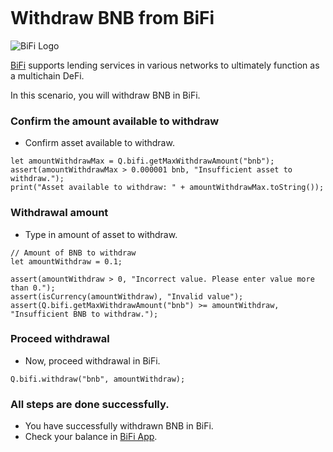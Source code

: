 ```meta-Currency
```

# Withdraw BNB from BiFi

![BiFi Logo](https://s3.ap-northeast-2.amazonaws.com/thebifrost.io/home/bifi/bifi_logo.svg)

[BiFi](https://bifi.finance/) supports lending services in various networks to ultimately function as a multichain DeFi.

In this scenario, you will withdraw BNB in BiFi.

### Confirm the amount available to withdraw

- Confirm asset available to withdraw.

```output-Dynamic
let amountWithdrawMax = Q.bifi.getMaxWithdrawAmount("bnb");
assert(amountWithdrawMax > 0.000001 bnb, "Insufficient asset to withdraw.");
print("Asset available to withdraw: " + amountWithdrawMax.toString());
```

### Withdrawal amount

- Type in amount of asset to withdraw.

```input bnb
// Amount of BNB to withdraw
let amountWithdraw = 0.1;
```

```input-Verify
assert(amountWithdraw > 0, "Incorrect value. Please enter value more than 0.");
assert(isCurrency(amountWithdraw), "Invalid value");
assert(Q.bifi.getMaxWithdrawAmount("bnb") >= amountWithdraw, "Insufficient BNB to withdraw.");
```

### Proceed withdrawal

- Now, proceed withdrawal in BiFi.

```taster
Q.bifi.withdraw("bnb", amountWithdraw);
```

### All steps are done successfully.

- You have successfully withdrawn BNB in BiFi.
- Check your balance in [BiFi App](https://app.bifi.finance/).
